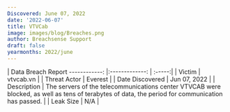 ```yaml
---
Discovered: June 07, 2022
date: '2022-06-07'
title: VTVCab
image: images/blog/Breaches.png
author: Breachsense Support
draft: false
yearmonths: 2022/june
---
```



| Data Breach Report
------------:   |:-------------:    | :-----:|
| Victim    | vtvcab.vn      | 
| Threat Actor    | Everest      | 
| Date Discovered    | Jun 07, 2022      | 
| Description    | The servers of the telecommunications center VTVCAB were blocked, as well as tens of terabytes of data, the period for communication has passed.      | 
| Leak Size    | N/A      | 


